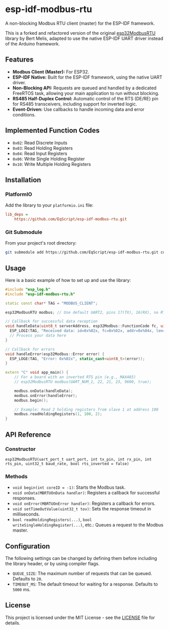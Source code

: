 # esp-idf-modbus-rtu

A non-blocking Modbus RTU client (master) for the ESP-IDF framework.

This is a forked and refactored version of the original [esp32ModbusRTU](https://github.com/bertmelis/esp32ModbusRTU) library by Bert Melis, adapted to use the native ESP-IDF UART driver instead of the Arduino framework.

## Features

- **Modbus Client (Master):** For ESP32.
- **ESP-IDF Native:** Built for the ESP-IDF framework, using the native UART driver.
- **Non-Blocking API:** Requests are queued and handled by a dedicated FreeRTOS task, allowing your main application to run without blocking.
- **RS485 Half-Duplex Control:** Automatic control of the RTS (DE/RE) pin for RS485 transceivers, including support for inverted logic.
- **Event-Driven:** Use callbacks to handle incoming data and error conditions.

## Implemented Function Codes

- `0x02`: Read Discrete Inputs
- `0x03`: Read Holding Registers
- `0x04`: Read Input Registers
- `0x06`: Write Single Holding Register
- `0x10`: Write Multiple Holding Registers

## Installation

### PlatformIO

Add the library to your `platformio.ini` file:

```ini
lib_deps =
    https://github.com/EqScript/esp-idf-modbus-rtu.git
```

### Git Submodule

From your project's root directory:

```bash
git submodule add https://github.com/EqScript/esp-idf-modbus-rtu.git components/esp-idf-modbus-rtu
```

## Usage

Here is a basic example of how to set up and use the library:

```cpp
#include "esp_log.h"
#include "esp-idf-modbus-rtu.h"

static const char* TAG = "MODBUS_CLIENT";

esp32ModbusRTU modbus; // Use default UART2, pins 17(TX), 16(RX), no RTS

// Callback for successful data reception
void handleData(uint8_t serverAddress, esp32Modbus::FunctionCode fc, uint16_t address, uint8_t* data, size_t length) {
  ESP_LOGI(TAG, "Received data: id=0x%02x, fc=0x%02x, addr=0x%04x, len=%d", serverAddress, fc, address, length);
  // Process your data here
}

// Callback for errors
void handleError(esp32Modbus::Error error) {
  ESP_LOGE(TAG, "Error: 0x%02x", static_cast<uint8_t>(error));
}

extern "C" void app_main() {
    // For a board with an inverted RTS pin (e.g., MAX485)
    // esp32ModbusRTU modbus(UART_NUM_1, 22, 21, 23, 9600, true);

    modbus.onData(handleData);
    modbus.onError(handleError);
    modbus.begin();

    // Example: Read 2 holding registers from slave 1 at address 100
    modbus.readHoldingRegisters(1, 100, 2);
}
```

## API Reference

### Constructor

`esp32ModbusRTU(uart_port_t uart_port, int tx_pin, int rx_pin, int rts_pin, uint32_t baud_rate, bool rts_inverted = false)`

### Methods

- `void begin(int coreID = -1)`: Starts the Modbus task.
- `void onData(MBRTUOnData handler)`: Registers a callback for successful responses.
- `void onError(MBRTUOnError handler)`: Registers a callback for errors.
- `void setTimeOutValue(uint32_t tov)`: Sets the response timeout in milliseconds.
- `bool readHoldingRegisters(...)`, `bool writeSingleHoldingRegister(...)`, etc.: Queues a request to the Modbus master.

## Configuration

The following settings can be changed by defining them before including the library header, or by using compiler flags.

- `QUEUE_SIZE`: The maximum number of requests that can be queued. Defaults to `20`.
- `TIMEOUT_MS`: The default timeout for waiting for a response. Defaults to `5000` ms.

## License

This project is licensed under the MIT License - see the [LICENSE](LICENSE) file for details.